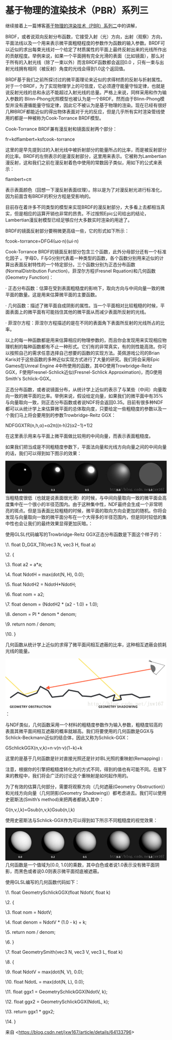 # 基于物理的渲染技术（PBR）系列三 

继续接着上一篇博客[基于物理的渲染技术（PBR）系列二](http://blog.csdn.net/jxw167/article/details/64127720)中的讲解， 

BRDF，或者说双向反射分布函数，它接受入射（光）方向，出射（观察）方向，平面法线以及一个用来表示微平面粗糙程度的参数作为函数的输入参数。BRDF可以近似的求出每束光线对一个给定了材质属性的平面上最终反射出来的光线所作出的贡献程度。举例来说，如果一个平面拥有完全光滑的表面（比如镜面），那么对于所有的入射光线（除了一束以外）而言BRDF函数都会返回0.0 ，只有一束与出射光线拥有相同（被反射）角度的光线会得到1.0这个返回值。 

BRDF基于我们之前所探讨过的微平面理论来近似的求得材质的反射与折射属性。对于一个BRDF，为了实现物理学上的可信度，它必须遵守能量守恒定律，也就是说反射光线的总和永远不能超过入射光线的总量。严格上来说，同样采用和作为输入参数的 Blinn-Phong光照模型也被认为是一个BRDF。然而由于Blinn-Phong模型并没有遵循能量守恒定律，因此它不被认为是基于物理的渲染。现在已经有很好几种BRDF都能近似的得出物体表面对于光的反应，但是几乎所有实时渲染管线使用的都是一种被称为Cook-Torrance BRDF模型。 

Cook-Torrance BRDF兼有漫反射和镜面反射两个部分： 

fr=kdflambert+ksfcook−torrance 

这里的是早先提到过的入射光线中被折射部分的能量所占的比率，而是被反射部分的比率。BRDF的左侧表示的是漫反射部分，这里用来表示。它被称为Lambertian漫反射，这和我们之前在漫反射着色中使用的常数因子类似，用如下的公式来表示： 

flambert=cπ 

表示表面颜色（回想一下漫反射表面纹理）。除以是为了对漫反射光进行标准化，因为前面含有BRDF的积分方程是受影响的。 

目前存在着许多不同类型的模型来实现BRDF的漫反射部分，大多看上去都相当真实，但是相应的运算开销也非常的昂贵。不过按照Epic公司给出的结论，Lambertian漫反射模型已经足够应付大多数实时渲染的用途了。 

BRDF的镜面反射部分要稍微更高级一些，它的形式如下所示： 

fcook−torrance=DFG4(ωo⋅n)(ωi⋅n) 

Cook-Torrance BRDF的镜面反射部分包含三个函数，此外分母部分还有一个标准化因子 。字母D，F与G分别代表着一种类型的函数，各个函数分别用来近似的计算出表面反射特性的一个特定部分。三个函数分别为正态分布函数(NormalDistribution Function)，菲涅尔方程(Fresnel Rquation)和几何函数(Geometry Function)： 

·         正态分布函数：估算在受到表面粗糙度的影响下，取向方向与中间向量一致的微平面的数量。这是用来估算微平面的主要函数。 

·         几何函数：描述了微平面自成阴影的属性。当一个平面相对比较粗糙的时候，平面表面上的微平面有可能挡住其他的微平面从而减少表面所反射的光线。 

·         菲涅尔方程：菲涅尔方程描述的是在不同的表面角下表面所反射的光线所占的比率。 

以上的每一种函数都是用来估算相应的物理参数的，而且你会发现用来实现相应物理机制的每种函数都有不止一种形式。它们有的非常真实，有的则性能高效。你可以按照自己的需求任意选择自己想要的函数的实现方法。英佩游戏公司的Brian Karis对于这些函数的多种近似实现方式进行了大量的研究。我们将会采用Epic Games在Unreal Engine 4中所使用的函数，其中D使用Trowbridge-Reitz GGX，F使用Fresnel-Schlick近似(Fresnel-Schlick Approximation)，而G使用Smith's Schlick-GGX。 

正态分布函数，或者说镜面分布，从统计学上近似的表示了与某些（中间）向量取向一致的微平面的比率。举例来说，假设给定向量，如果我们的微平面中有35%与向量取向一致，则正态分布函数或者说NDF将会返回0.35。目前有很多种NDF都可以从统计学上来估算微平面的总体取向度，只要给定一些粗糙度的参数以及一个我们马上将会要用到的参数Trowbridge-Reitz GGX： 

NDFGGXTR(n,h,α)=α2π((n⋅h)2(α2−1)+1)2 

在这里表示用来与平面上微平面做比较用的中间向量，而表示表面粗糙度。 

如果我们把当成是不同粗糙度参数下，平面法向量和光线方向向量之间的中间向量的话，我们可以得到如下图示的效果： 

![img](PhysicsRender_03.assets/clip_image002.jpg)当粗糙度很低（也就是说表面很光滑）的时候，与中间向量取向一致的微平面会高度集中在一个很小的半径范围内。由于这种集中性，NDF最终会生成一个非常明亮的斑点。但是当表面比较粗糙的时候，微平面的取向方向会更加的随机。你将会发现与向量取向一致的微平面分布在一个大得多的半径范围内，但是同时较低的集中性也会让我们的最终效果显得更加灰暗。： 

使用GLSL代码编写的Trowbridge-Reitz GGX正态分布函数是下面这个样子的： 

 

\1.    float D_GGX_TR(vec3 N, vec3 H, float a) 

\2.    { 

\3.    float a2     = a*a; 

\4.    float NdotH  = max(dot(N, H), 0.0); 

\5.    float NdotH2 = NdotH*NdotH; 

\6.    float nom    = a2; 

\7.    float denom  = (NdotH2 * (a2 - 1.0) + 1.0); 

\8.    denom        = PI * denom * denom; 

\9.    return nom / denom; 

\10.  } 

几何函数从统计学上近似的求得了微平面间相互遮蔽的比率，这种相互遮蔽会损耗光线的能量。 

![img](PhysicsRender_03.assets/clip_image004.png)： 

与NDF类似，几何函数采用一个材料的粗糙度参数作为输入参数，粗糙度较高的表面其微平面间相互遮蔽的概率就越高。我们将要使用的几何函数是GGX与Schlick-Beckmann近似的结合体，因此又称为Schlick-GGX： 

GSchlickGGX(n,v,k)=n⋅v(n⋅v)(1−k)+k 

这里的是基于几何函数是针对直接光照还是针对IBL光照的重映射(Remapping) : 

注意，根据你的引擎把粗糙度转化为的方式不同，得到的值也有可能不同。在接下来的教程中，我们将会广泛的讨论这个重映射是如何起作用的。 

为了有效的估算几何部分，需要将观察方向（几何遮蔽(Geometry Obstruction)）和光线方向向量（几何阴影(Geometry Shadowing)）都考虑进去。我们可以使用史密斯法(Smith’s method)来把两者都纳入其中： 

G(n,v,l,k)=Gsub(n,v,k)Gsub(n,l,k) 

使用史密斯法与Schlick-GGX作为可以得到如下所示不同粗糙度的视觉效果： 

![img](PhysicsRender_03.assets/clip_image006.jpg)几何函数是一个值域为[0.0, 1.0]的乘数，其中白色或者说1.0表示没有微平面阴影，而黑色或者说0.0则表示微平面彻底被遮蔽。 

使用GLSL编写的几何函数代码如下： 

 

\1.    float GeometrySchlickGGX(float NdotV, float k) 

\2.    { 

\3.    float nom   = NdotV; 

\4.    float denom = NdotV * (1.0 - k) + k; 

\5.    return nom / denom; 

\6.    } 

\7.    float GeometrySmith(vec3 N, vec3 V, vec3 L, float k) 

\8.    { 

\9.    float NdotV = max(dot(N, V), 0.0); 

\10.  float NdotL = max(dot(N, L), 0.0); 

\11.  float ggx1 = GeometrySchlickGGX(NdotV, k); 

\12.  float ggx2 = GeometrySchlickGGX(NdotL, k); 

\13.  return ggx1 * ggx2; 

\14.  } 

 

来自 <<https://blog.csdn.net/jxw167/article/details/64133796>>  

 

 